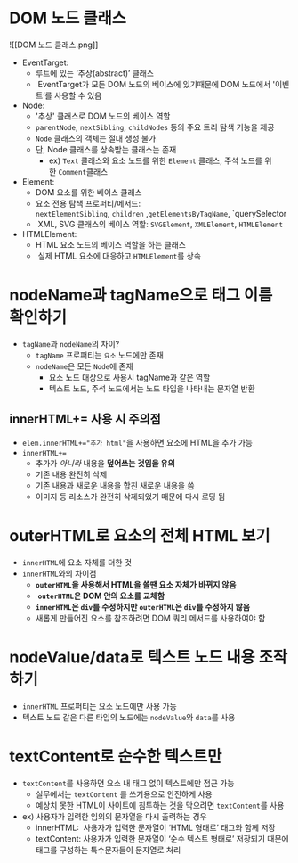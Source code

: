 
# DOM 노드 클래스

![[DOM 노드 클래스.png]]

- EventTarget:
	- 루트에 있는 ‘추상(abstract)’ 클래스
	-  EventTarget가 모든 DOM 노드의 베이스에 있기때문에 DOM 노드에서 '이벤트’를 사용할 수 있음
- Node:
	- '추상' 클래스로 DOM 노드의 베이스 역할
	- `parentNode`, `nextSibling`, `childNodes` 등의 주요 트리 탐색 기능을 제공
	- `Node` 클래스의 객체는 절대 생성 불가
	- 단, Node 클래스를 상속받는 클래스는 존재
		- ex) `Text` 클래스와 요소 노드를 위한 `Element` 클래스, 주석 노드를 위한 `Comment`클래스
- Element:
	- DOM 요소를 위한 베이스 클래스
	- 요소 전용 탐색 프로퍼티/메서드: `nextElementSibling`, `children` ,`getElementsByTagName`, `querySelector
	-  XML, SVG 클래스의 베이스 역할: `SVGElement`, `XMLElement`, `HTMLElement`
- HTMLElement:
	- HTML 요소 노드의 베이스 역할을 하는 클래스
	-  실제 HTML 요소에 대응하고 `HTMLElement`를 상속

# nodeName과 tagName으로 태그 이름 확인하기

- `tagName`과 `nodeName`의 차이?
	- `tagName` 프로퍼티는 `요소` 노드에만 존재
	- `nodeName`은 모든 `Node`에 존재
		- 요소 노드 대상으로 사용시 tagName과 같은 역할
		- 텍스트 노드, 주석 노드에서는 노드 타입을 나타내는 문자열 반환

## innerHTML+= 사용 시 주의점

- `elem.innerHTML+="추가 html"`을 사용하면 요소에 HTML을 추가 가능
- `innerHTML+=`
	- 추가가 _아니라_ 내용을 **덮어쓰는 것임을 유의**
	- 기존 내용  완전히 삭제
	- 기존 내용과 새로운 내용을 합친 새로운 내용을 씀
	- 이미지 등 리소스가 완전히 삭제되었기 때문에 다시 로딩 됨 

# outerHTML로 요소의 전체 HTML 보기

- `innerHTML`에 요소 자체를 더한 것
- `innerHTML`와의 차이점
	- **`outerHTML`을 사용해서 HTML을 쓸땐 요소 자체가 바뀌지 않음**
	-  **`outerHTML`은 DOM 안의 요소를 교체함**
	- **`innerHTML`은 `div`를 수정하지만 `outerHTML`은 `div`를 수정하지 않음**
	- 새롭게 만들어진 요소를 참조하려면 DOM 쿼리 메서드를 사용하여야 함

# nodeValue/data로 텍스트 노드 내용 조작하기

- `innerHTML` 프로퍼티는 요소 노드에만 사용 가능
- 텍스트 노드 같은 다른 타입의 노드에는 `nodeValue`와 `data`를 사용

# textContent로 순수한 텍스트만

- `textContent`를 사용하면 요소 내 태그 없이 텍스트에만 접근 가능
	- 실무에서는 `textContent` 를 쓰기용으로 안전하게 사용
	- 예상치 못한 HTML이 사이트에 침투하는 것을 막으려면 `textContent`를 사용
- ex) 사용자가 입력한 임의의 문자열을 다시 출력하는 경우
	- innerHTML:  사용자가 입력한 문자열이 ‘HTML 형태로’ 태그와 함께 저장
	- textContent: 사용자가 입력한 문자열이 ‘순수 텍스트 형태로’ 저장되기 때문에 태그를 구성하는 특수문자들이 문자열로 처리